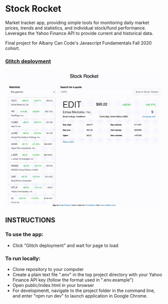 # Stock Rocket

Market tracker app, providing simple tools for monitoring daily market prices, trends and statistics, and individual stock/fund performance. Leverages the Yahoo Finance API to provide current and historical data.

Final project for Albany Can Code's Javascript Fundamentals Fall 2020 cohort.

### [Glitch deployment](https://stock-rocket.glitch.me/)

![Stock Rocket demo](/example.gif)

## INSTRUCTIONS

### To use the app:

- Click "Glitch deployment" and wait for page to load

### To run locally:

- Clone repository to your computer
- Create a plain text file ".env" in the top project directory with your Yahoo Finance API key (follow the format used in ".env.example")
- Open public/index.html in your browser
- For developmentt, navigate to the project folder in the command line, and enter "npm run dev" to launch application in Google Chrome.
